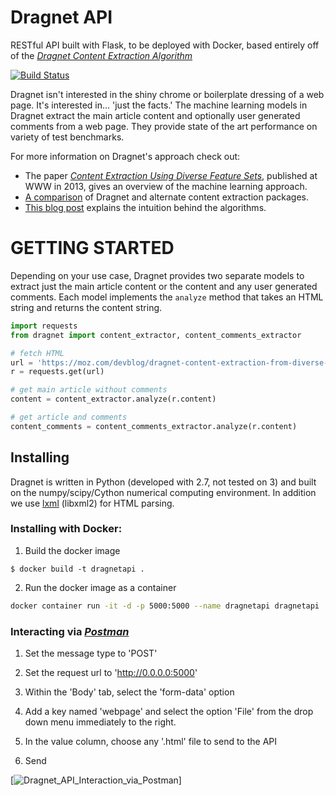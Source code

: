 
Dragnet API
=======

RESTful API built with Flask, to be deployed with Docker, based entirely off of the [<i>Dragnet Content Extraction Algorithm</i>](https://github.com/seomoz/dragnet)

[![Build Status](https://api.travis-ci.org/seomoz/dragnet.png)](https://api.travis-ci.org/seomoz/dragnet.png)

Dragnet isn't interested in the shiny chrome or boilerplate dressing
of a web page. It's interested in... 'just the facts.'  The machine
learning models in Dragnet extract the main article content and
optionally user generated comments from a web page.  They provide
state of the art performance on variety of test benchmarks.

For more information on Dragnet's approach check out:

* The paper [<i>Content Extraction Using Diverse Feature Sets</i>](dragnet_www2013.pdf?raw=true), published
at WWW in 2013, gives an overview of the machine learning approach.
* [A comparison](https://moz.com/devblog/benchmarking-python-content-extraction-algorithms-dragnet-readability-goose-and-eatiht/) of Dragnet and alternate content extraction packages.
* [This blog post](https://moz.com/devblog/dragnet-content-extraction-from-diverse-feature-sets/) explains the intuition behind the algorithms.

# GETTING STARTED

Depending on your use case, Dragnet provides two separate models to extract
just the main article content or the content and any user generated
comments.  Each model implements the `analyze` method that
takes an HTML string and returns the content string.

```python
import requests
from dragnet import content_extractor, content_comments_extractor

# fetch HTML
url = 'https://moz.com/devblog/dragnet-content-extraction-from-diverse-feature-sets/'
r = requests.get(url)

# get main article without comments
content = content_extractor.analyze(r.content)

# get article and comments
content_comments = content_comments_extractor.analyze(r.content)
```

## Installing

Dragnet is written in Python (developed with 2.7, not tested on 3)
and built on the numpy/scipy/Cython numerical computing environment.
In addition we use <a href="http://lxml.de/">lxml</a> (libxml2)
for HTML parsing.

### Installing with Docker:

1. Build the docker image
```
$ docker build -t dragnetapi .
```
2. Run the docker image as a container
```bash
docker container run -it -d -p 5000:5000 --name dragnetapi dragnetapi
```

### Interacting via [<i>Postman</i>](https://www.getpostman.com/)

1. Set the message type to 'POST'

2. Set the request url to 'http://0.0.0.0:5000'

3. Within the 'Body' tab, select the 'form-data' option

4. Add a key named 'webpage' and select the option 'File' from the drop down menu immediately to the right.

5. In the value column, choose any '.html' file to send to the API

6. Send

[![Dragnet_API_Interaction_via_Postman](https://i.imgur.com/QyZdWop.png)]

